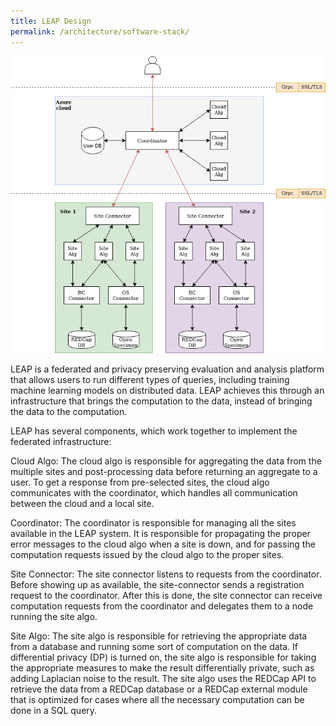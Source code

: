```yaml
---
title: LEAP Design
permalink: /architecture/software-stack/
---
```


![LEAP design overview](/assets/images/architecture.png)

LEAP is a federated and privacy preserving evaluation and analysis platform that allows users to run different types of queries, including training machine learning models on distributed data. LEAP achieves this through an infrastructure that brings the computation to the data, instead of bringing the data to the computation. 

LEAP has several components, which work together to implement the federated infrastructure:

Cloud Algo: The cloud algo is responsible for aggregating the data from the multiple sites and post-processing data before returning an aggregate to a user. To get a response from pre-selected sites, the cloud algo communicates with the coordinator, which handles all communication between the cloud and a local site.

Coordinator: The coordinator is responsible for managing all the sites available in the LEAP system. It is responsible for propagating the proper error messages to the cloud algo when a site is down, and for passing the computation requests issued by the cloud algo to the proper sites.

Site Connector: The site connector listens to requests from the coordinator. Before showing up as available, the site-connector sends a registration request to the coordinator. After this is done, the site connector can receive computation requests from the coordinator and delegates them to a node running the site algo.

Site Algo: The site algo is responsible for retrieving the appropriate data from a database and running some sort of computation on the data. If differential privacy (DP) is turned on, the site algo is responsible for taking the appropriate measures to make the result differentially private, such as adding Laplacian noise to the result. The site algo uses the REDCap API to retrieve the data from a REDCap database or a REDCap external module that is optimized for cases where all the necessary computation can be done in a SQL query.

